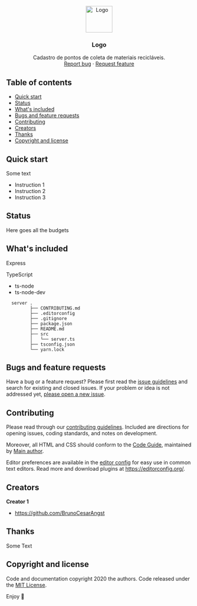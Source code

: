 <p align="center">
  <a href="https://example.com/">
    <img src="https://via.placeholder.com/72" alt="Logo" width=72 height=72>
  </a>

  <h3 align="center">Logo</h3>

  <p align="center">
    Cadastro de pontos de coleta de materiais recicláveis.
    <br>
    <a href="https://reponame/issues/new?template=bug.md">Report bug</a>
    ·
    <a href="https://reponame/issues/new?template=feature.md&labels=feature">Request feature</a>
  </p>
</p>


## Table of contents
<!-- Índice -->

- [Quick start](#quick-start)
- [Status](#status)
- [What's included](#whats-included)
- [Bugs and feature requests](#bugs-and-feature-requests)
- [Contributing](#contributing)
- [Creators](#creators)
- [Thanks](#thanks)
- [Copyright and license](#copyright-and-license)


## Quick start
<!-- Começo rápido -->

Some text

- Instruction 1
- Instruction 2
- Instruction 3

## Status

Here goes all the budgets

## What's included
<!-- O que está incluído -->

Express

TypeScript
- ts-node
- ts-node-dev

```text
  server .
         ├── CONTRIBUTING.md
         ├── .editorconfig
         ├── .gitignore
         ├── package.json
         ├── README.md
         ├── src
         │   └── server.ts
         ├── tsconfig.json
         └── yarn.lock
```

## Bugs and feature requests

Have a bug or a feature request? Please first read the [issue guidelines](https://reponame/blob/master/CONTRIBUTING.md) and search for existing and closed issues. If your problem or idea is not addressed yet, [please open a new issue](https://reponame/issues/new).

## Contributing

Please read through our [contributing guidelines](https://reponame/blob/master/CONTRIBUTING.md). Included are directions for opening issues, coding standards, and notes on development.

Moreover, all HTML and CSS should conform to the [Code Guide](https://github.com/mdo/code-guide), maintained by [Main author](https://github.com/usernamemainauthor).

Editor preferences are available in the [editor config](https://reponame/blob/master/.editorconfig) for easy use in common text editors. Read more and download plugins at <https://editorconfig.org/>.

## Creators

**Creator 1**

- <https://github.com/BrunoCesarAngst>

## Thanks

Some Text

## Copyright and license

Code and documentation copyright 2020 the authors. Code released under the [MIT License](https://reponame/blob/master/LICENSE).

Enjoy :metal:
